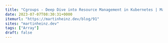 ```yaml
---
title: "Cgroups - Deep Dive into Resource Management in Kubernetes | Martin Heinz | Personal Website & Blog"
date: 2023-07-07T08:30:31+0000
itemurl: "https://martinheinz.dev/blog/91"
sites: "martinheinz.dev"
tags: ["Array"]
draft: false
---
```

